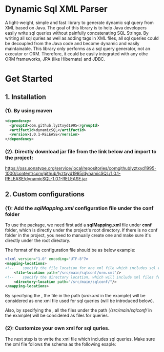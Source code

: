# Dynamic Sql XML Parser

A light-weight, simple and fast library to generate dynamic sql query from XML based on Java. The goal of this library is 
to help Java developers easily write sql queries without painfully concatenating SQL Strings. By writing all sql quries as well as adding tags in XML files, all sql queries could be decoupled from the Java code and become dynamic and easily maintainable. This library only performs as a sql query generator, not an executor or ORM. Therefore, it could be easily integrated with any othe ORM frameworks, JPA (like Hibernate) and JDBC.

# Get Started

## 1. Installation

### (1). By using maven

```xml
<dependency>
  <groupId>com.github.lyztxyd1995</groupId>
  <artifactId>dynamicSQL</artifactId>
  <version>1.0.1-RELEASE</version>
</dependency>
```

### (2). Directly download jar file from the link below and import to the project: 
https://oss.sonatype.org/service/local/repositories/comgithublyztxyd1995-1000/content/com/github/lyztxyd1995/dynamicSQL/1.0.1-RELEASE/dynamicSQL-1.0.1-RELEASE.jar

## 2. Custom configurations

### (1): Add the *sqlMapping.xml* configuration file under the conf folder
To use the package, we need first add a **sqlMapping.xml** file under **conf** folder, which is directly under the project's root directory. If there is no conf folder in the project, you need to manually create one and make sure it's directly under the root directory.

The format of the configuration file should be as below example:

```xml
<?xml version="1.0" encoding="UTF-8"?>
<mapping-locations>
<!--    specify the file location for one xml file which includes sql queries-->
    <file-location path="/src/main/sqlconf/orm.xml"/>
<!--    specify the directory location, which will include xml files for sql queries-->
    <directory-location path="/src/main/sqlconf/"/>
</mapping-locations>
```
By specifying the <file-location-path/>, the file in the path (*orm.xml* in the example) will be considered as one xml file used for sql queries (will be introduced below).

Also, by specifying the <directory-location-path/>, all the files under the path (*/src/main/sqlconf/* in the example) will be considered as files for queries.

### (2): Customize your own xml for sql quries.

The next step is to write the xml file which includes sql queries. Make sure the xml file follows the schema as the following exaple: 







